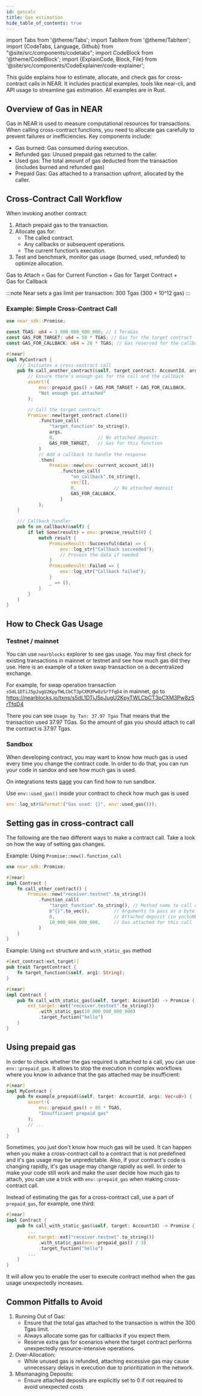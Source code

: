 ```yaml
---
id: gascalc
title: Gas estimation
hide_table_of_contents: true
---
```


import Tabs from '@theme/Tabs';
import TabItem from '@theme/TabItem';
import {CodeTabs, Language, Github} from "@site/src/components/codetabs";
import CodeBlock from '@theme/CodeBlock';
import {ExplainCode, Block, File} from '@site/src/components/CodeExplainer/code-explainer';

This guide explains how to estimate, allocate, and check gas for cross-contract calls in NEAR. It includes practical examples, tools like near-cli, and API usage to streamline gas estimation. All examples are in Rust.

## Overview of Gas in NEAR
Gas in NEAR is used to measure computational resources for transactions. When calling cross-contract functions, you need to allocate gas carefully to prevent failures or inefficiencies. Key components include:

 - Gas burned: Gas consumed during execution.
 - Refunded gas: Unused prepaid gas returned to the caller.
 - Used gas: The total amount of gas deducted from the transaction (includes burned and refunded gas)
 - Prepaid Gas: Gas attached to a transaction upfront, allocated by the caller.

## Cross-Contract Call Workflow
When invoking another contract:

1. Attach prepaid gas to the transaction.
2. Allocate gas for:
   - The called contract.
   - Any callbacks or subsequent operations.
   - The current function’s execution.
3. Test and benchmark, monitor gas usage (burned, used, refunded) to optimize allocation.

Gas to Attach = Gas for Current Function + Gas for Target Contract + Gas for Callback

:::note
Near sets a gas limit per transaction: 300 Tgas (300 × 10^12 gas)
:::

### Example: Simple Cross-Contract Call

```rust
use near_sdk::Promise;

const TGAS: u64 = 1_000_000_000_000; // 1 TeraGas
const GAS_FOR_TARGET: u64 = 50 * TGAS; // Gas for the target contract
const GAS_FOR_CALLBACK: u64 = 20 * TGAS; // Gas reserved for the callback

#[near]
impl MyContract {
    /// Initiates a cross-contract call
    pub fn call_another_contract(&self, target_contract: AccountId, args: Vec<u8>) {
        // Ensure there's enough gas for the call and the callback
        assert!(
            env::prepaid_gas() > GAS_FOR_TARGET + GAS_FOR_CALLBACK,
            "Not enough gas attached"
        );

        // Call the target contract
        Promise::new(target_contract.clone())
            .function_call(
                "target_function".to_string(),
                args,
                0,                // No attached deposit
                GAS_FOR_TARGET,   // Gas for this function
            )
            // Add a callback to handle the response
            .then(
                Promise::new(env::current_account_id())
                    .function_call(
                        "on_callback".to_string(),
                        vec![],
                        0,              // No attached deposit
                        GAS_FOR_CALLBACK,
                    )
            );
    }

    /// Callback handler
    pub fn on_callback(&self) {
        if let Some(result) = env::promise_result(0) {
            match result {
                PromiseResult::Successful(data) => {
                    env::log_str("Callback succeeded");
                    // Process the data if needed
                }
                PromiseResult::Failed => {
                    env::log_str("Callback failed");
                }
                _ => (),
            }
        }
    }
}
```

## How to Check Gas Usage
### Testnet / mainnet
You can use `nearblocks` explorer to see gas usage. You may first check for existing transactions in mainnet or testnet and see how much gas did they use. Here is an example of a token swap transaction on a decentralized exchange. 

For example, for swap operation transaction `s5dL1DTiJ5pJugU2KpyTWLCbCT3pCXM3Pw8zSrTfqD4` in mainnet, go to https://nearblocks.io/txns/s5dL1DTiJ5pJugU2KpyTWLCbCT3pCXM3Pw8zSrTfqD4

There you can see `Usage by Txn: 37.97 Tgas`
That means that the transaction used 37.97 TGas. So the amount of gas you should attach to call the contract is 37.97 Tgas.

### Sandbox
When developing contract, you may want to know how much gas is used every time you change the contract code. In order to do that, you can run your code in sandox and see how much gas is used. 

On integrations tests [page](../testing/integration-test.md) you can find how to run sandbox. 

Use `env::used_gas()` inside your contract to check how much gas is used
```rust
env::log_str(&format!("Gas used: {}", env::used_gas()));
```


## Setting gas in cross-contract call

The following are the two different ways to make a contract call. Take a look on how the way of setting gas changes. 

Example: Using `Promise::new().function_call`
```rust
use near_sdk::Promise;

#[near]
impl Contract {
    fn call_other_contract() {
        Promise::new("receiver.testnet".to_string())
            .function_call(
                "target_function".to_string(), // Method name to call on the contract
                b"{}".to_vec(),         // Arguments to pass as a byte array (empty in this case)
                0,                      // Attached deposit (in yoctoNEAR), set to 0 here
                10_000_000_000_000,     // Gas attached for this call
            )
    }
}
```

Example: Using `ext` structure and `with_static_gas` method
```rust
#[ext_contract(ext_target)]
pub trait TargetContract {
    fn target_function(&self, arg1: String);
}

#[near]
impl Contract {
    pub fn call_with_static_gas(&self, target: AccountId) -> Promise {
        ext_target::ext("receiver.testnet".to_string())
            .with_static_gas(10_000_000_000_000)
            .target_fuction("hello")
    }
}
```

## Using prepaid gas

In order to check whether the gas required is attached to a call, you can use `env::prepaid_gas`. It allows to stop the execution in complex workflows where you know in advance that the gas attached may be insufficient:
```rust
#[near]
impl MyContract {
    pub fn example_prepaid(&self, target: AccountId, args: Vec<u8>) {
        assert!(
            env::prepaid_gas() > 80 * TGAS,
            "Insufficient prepaid gas"
        );
        // ... 
    }
}
```

Sometimes, you just don't know how much gas will be used. It can happen when you make a cross-contract call to a contract that is not predefined and it's gas usage may be unpredictable. Also, if your contract's code is changing rapidly, it's gas usage may change rapidly as well. In order to make your code still work and make the user decide how much gas to attach, you can use a trick with `env::prepaid_gas` when making cross-contract call.

Instead of estimating the gas for a cross-contract call, use a part of `prepaid_gas`, for example, one third:
```rust
#[near]
impl Contract {
    pub fn call_with_static_gas(&self, target: AccountId) -> Promise {
        ...
        ext_target::ext("receiver.testnet".to_string())
            .with_static_gas(env::prepaid_gas() / 3)
            .target_fuction("hello")
        ...
    }
}
```
It will allow you to enable the user to execute contract method when the gas usage unexpectedly increases.

## Common Pitfalls to Avoid
1. Running Out of Gas:
   - Ensure that the total gas attached to the transaction is within the 300 Tgas limit.
   - Always allocate some gas for callbacks if you expect them.
   - Reserve extra gas for scenarios where the target contract performs unexpectedly resource-intensive operations.
2. Over-Allocation:
   - While unused gas is refunded, attaching excessive gas may cause unnecessary delays in execution due to prioritization in the network.
3. Mismanaging Deposits:
   - Ensure attached deposits are explicitly set to 0 if not required to avoid unexpected costs